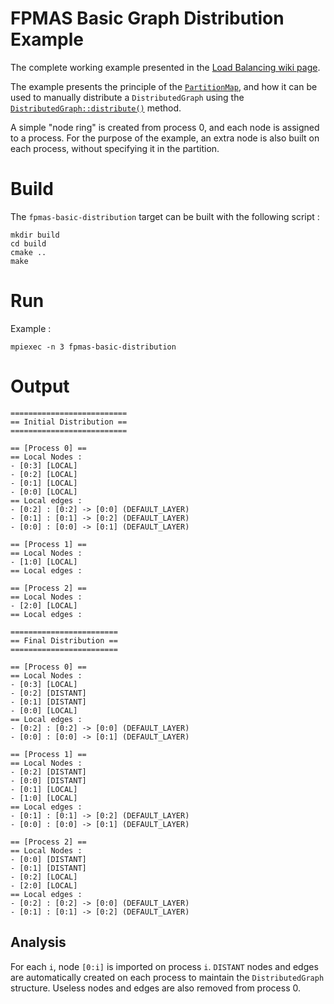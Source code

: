 # FPMAS Basic Graph Distribution Example

The complete working example presented in the [Load Balancing wiki
page](https://github.com/FPMAS/FPMAS/wiki/Load-Balancing#graph-distribution-and-partition-map).

The example presents the principle of the
[`PartitionMap`](https://fpmas.github.io/FPMAS/namespacefpmas_1_1api_1_1graph.html#a3b8d45dcdede19e41beff03c30a0671d),
and how it can be used to manually distribute a `DistributedGraph` using the
[`DistributedGraph::distribute()`](https://fpmas.github.io/FPMAS/classfpmas_1_1api_1_1graph_1_1DistributedGraph.html#a63f19151be3a12d5cd4f996e161353ee)
method.

A simple "node ring" is created from process 0, and each node is assigned to a
process. For the purpose of the example, an extra node is also built on each
process, without specifying it in the partition.

# Build
The `fpmas-basic-distribution` target can be built with the following script :
```
mkdir build
cd build
cmake ..
make
```

# Run

Example :
```
mpiexec -n 3 fpmas-basic-distribution
```

# Output

```
==========================
== Initial Distribution ==
==========================

== [Process 0] ==
== Local Nodes :
- [0:3] [LOCAL]
- [0:2] [LOCAL]
- [0:1] [LOCAL]
- [0:0] [LOCAL]
== Local edges :
- [0:2] : [0:2] -> [0:0] (DEFAULT_LAYER)
- [0:1] : [0:1] -> [0:2] (DEFAULT_LAYER)
- [0:0] : [0:0] -> [0:1] (DEFAULT_LAYER)

== [Process 1] ==
== Local Nodes :
- [1:0] [LOCAL]
== Local edges :

== [Process 2] ==
== Local Nodes :
- [2:0] [LOCAL]
== Local edges :

========================
== Final Distribution ==
========================

== [Process 0] ==
== Local Nodes :
- [0:3] [LOCAL]
- [0:2] [DISTANT]
- [0:1] [DISTANT]
- [0:0] [LOCAL]
== Local edges :
- [0:2] : [0:2] -> [0:0] (DEFAULT_LAYER)
- [0:0] : [0:0] -> [0:1] (DEFAULT_LAYER)

== [Process 1] ==
== Local Nodes :
- [0:2] [DISTANT]
- [0:0] [DISTANT]
- [0:1] [LOCAL]
- [1:0] [LOCAL]
== Local edges :
- [0:1] : [0:1] -> [0:2] (DEFAULT_LAYER)
- [0:0] : [0:0] -> [0:1] (DEFAULT_LAYER)

== [Process 2] ==
== Local Nodes :
- [0:0] [DISTANT]
- [0:1] [DISTANT]
- [0:2] [LOCAL]
- [2:0] [LOCAL]
== Local edges :
- [0:2] : [0:2] -> [0:0] (DEFAULT_LAYER)
- [0:1] : [0:1] -> [0:2] (DEFAULT_LAYER)
```

## Analysis

For each `i`, node `[0:i]` is imported on process `i`.
`DISTANT` nodes and edges are automatically created on each process to maintain
the `DistributedGraph` structure. Useless nodes and edges are also removed from
process 0.
